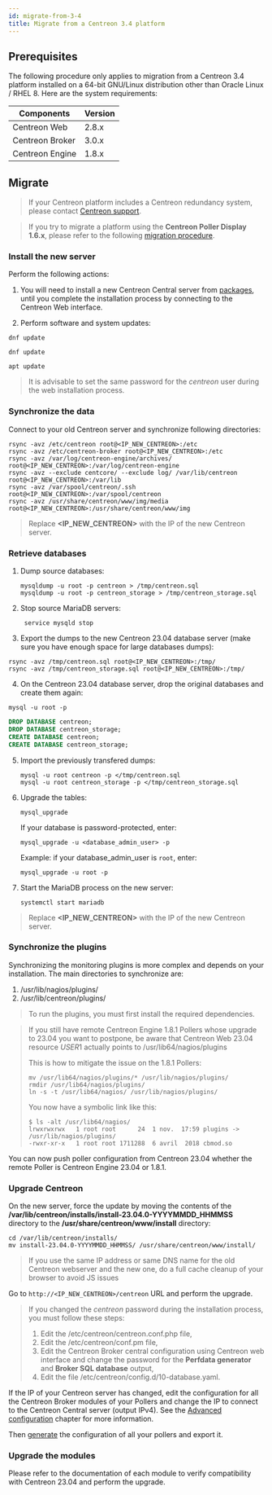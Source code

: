 ```yaml
---
id: migrate-from-3-4
title: Migrate from a Centreon 3.4 platform
---
```


## Prerequisites

The following procedure only applies to migration from a Centreon 3.4 platform
installed on a 64-bit GNU/Linux distribution other than Oracle Linux / RHEL 8.
Here are the system requirements:

| Components      | Version |
| --------------- | ------- |
| Centreon Web    | 2.8.x   |
| Centreon Broker | 3.0.x   |
| Centreon Engine | 1.8.x   |

## Migrate

> If your Centreon platform includes a Centreon redundancy system, please
> contact [Centreon support](https://support.centreon.com).

> If you try to migrate a platform using the **Centreon Poller Display 1.6.x**,
> please refer to the following [migration
> procedure](poller-display-to-remote-server.md).

### Install the new server

Perform the following actions:

1. You will need to install a new Centreon Central server from
[packages](../installation/installation-of-a-central-server/using-packages.md), until you
complete the installation process by connecting to the Centreon Web
interface.

2. Perform software and system updates:

<Tabs groupId="sync">
<TabItem value="Alma / RHEL / Oracle Linux 8" label="Alma / RHEL / Oracle Linux 8">

```shell
dnf update
```

</TabItem>
<TabItem value="Alma / RHEL / Oracle Linux 9" label="Alma / RHEL / Oracle Linux 9">

```shell
dnf update
```

</TabItem>
<TabItem value="Debian 11" label="Debian 11">

```shell
apt update
```

</TabItem>
</Tabs>

> It is advisable to set the same password for the *centreon* user during the web
> installation process.

### Synchronize the data

Connect to your old Centreon server and synchronize following directories:

```shell
rsync -avz /etc/centreon root@<IP_NEW_CENTREON>:/etc
rsync -avz /etc/centreon-broker root@<IP_NEW_CENTREON>:/etc
rsync -avz /var/log/centreon-engine/archives/ root@<IP_NEW_CENTREON>:/var/log/centreon-engine
rsync -avz --exclude centcore/ --exclude log/ /var/lib/centreon root@<IP_NEW_CENTREON>:/var/lib
rsync -avz /var/spool/centreon/.ssh root@<IP_NEW_CENTREON>:/var/spool/centreon
rsync -avz /usr/share/centreon/www/img/media root@<IP_NEW_CENTREON>:/usr/share/centreon/www/img
```

> Replace **<IP_NEW_CENTREON>** with the IP of the new Centreon server.

### Retrieve databases

1. Dump source databases:

    ```shell
    mysqldump -u root -p centreon > /tmp/centreon.sql
    mysqldump -u root -p centreon_storage > /tmp/centreon_storage.sql
    ```

2. Stop source MariaDB servers:

    ```shell
     service mysqld stop
    ```

3. Export the dumps to the new Centreon 23.04 database server (make sure you
have enough space for large databases dumps):

  ```shell
  rsync -avz /tmp/centreon.sql root@<IP_NEW_CENTREON>:/tmp/
  rsync -avz /tmp/centreon_storage.sql root@<IP_NEW_CENTREON>:/tmp/
  ```

4. On the Centreon 23.04 database server, drop the original databases and
create them again:

  ```shell
  mysql -u root -p
  ```

  ```SQL
  DROP DATABASE centreon;
  DROP DATABASE centreon_storage;
  CREATE DATABASE centreon;
  CREATE DATABASE centreon_storage;
  ```

5. Import the previously transfered dumps:

    ```shell
    mysql -u root centreon -p </tmp/centreon.sql
    mysql -u root centreon_storage -p </tmp/centreon_storage.sql
    ```

6. Upgrade the tables:

    ```shell
    mysql_upgrade
    ```
    
    If your database is password-protected, enter:

    ```shell
    mysql_upgrade -u <database_admin_user> -p
    ```

    Example: if your database_admin_user is `root`, enter:

    ```
    mysql_upgrade -u root -p
    ```

7. Start the MariaDB process on the new server:

    ```shell
    systemctl start mariadb
    ```

> Replace **<IP_NEW_CENTREON>** with the IP of the new Centreon server.

### Synchronize the plugins

Synchronizing the monitoring plugins is more complex and depends on your
installation. The main directories to synchronize are:

1. /usr/lib/nagios/plugins/
2. /usr/lib/centreon/plugins/

> To run the plugins, you must first install the required dependencies.

> If you still have remote Centreon Engine 1.8.1 Pollers whose
> upgrade to 23.04 you want to postpone, be aware that Centreon Web 23.04 resource
> $USER1$ actually points to /usr/lib64/nagios/plugins
>
> This is how to mitigate the issue on the 1.8.1 Pollers:
>
> ```shell
> mv /usr/lib64/nagios/plugins/* /usr/lib/nagios/plugins/
> rmdir /usr/lib64/nagios/plugins/
> ln -s -t /usr/lib64/nagios/ /usr/lib/nagios/plugins/
> ```
>
> You now have a symbolic link like this:
>
> ```shell
> $ ls -alt /usr/lib64/nagios/
> lrwxrwxrwx   1 root root      24  1 nov.  17:59 plugins -> /usr/lib/nagios/plugins/
> -rwxr-xr-x   1 root root 1711288  6 avril  2018 cbmod.so
> ```

You can now push poller configuration from Centreon 23.04 whether the remote
Poller is Centreon Engine 23.04 or 1.8.1.

### Upgrade Centreon

On the new server, force the update by moving the contents of the
**/var/lib/centreon/installs/install-23.04.0-YYYYMMDD\_HHMMSS** directory to
the **/usr/share/centreon/www/install** directory:

```shell
cd /var/lib/centreon/installs/
mv install-23.04.0-YYYYMMDD_HHMMSS/ /usr/share/centreon/www/install/
```

> If you use the same IP address or same DNS name for the old Centreon webserver
> and the new one, do a full cache cleanup of your browser to avoid JS issues

Go to `http://<IP_NEW_CENTREON>/centreon` URL and perform the upgrade.

> If you changed the *centreon* password during the installation process, you must
> follow these steps:
>
> 1. Edit the /etc/centreon/centreon.conf.php file,
> 2. Edit the /etc/centreon/conf.pm file,
> 3. Edit the Centreon Broker central configuration using Centreon web interface
> and change the password for the **Perfdata generator** and **Broker SQL
> database** output,
> 4. Edit the file /etc/centreon/config.d/10-database.yaml.

If the IP of your Centreon server has changed, edit the configuration for all
the Centreon Broker modules of your Pollers and change the IP to connect to
the Centreon Central server (output IPv4). See the [Advanced
configuration](../monitoring/monitoring-servers/advanced-configuration.md#tcp-outputs)
chapter for more information.

Then [generate](../monitoring/monitoring-servers/deploying-a-configuration.md) the
configuration of all your pollers and export it.

### Upgrade the modules

Please refer to the documentation of each module to verify compatibility with
Centreon 23.04 and perform the upgrade.
